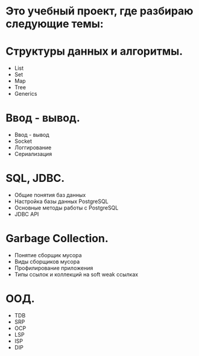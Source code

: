 # Это учебный проект, где разбираю следующие темы:

# Структуры данных и алгоритмы.
- List
- Set
- Map
- Tree
- Generics

# Ввод - вывод.
- Ввод - вывод
- Socket
- Логгирование
- Сериализация

# SQL, JDBC.
- Общие понятия баз данных
- Настройка базы данных PostgreSQL
- Основные методы работы с PostgreSQL
- JDBC API

# Garbage Collection.
- Понятие сборщик мусора
- Виды сборщиков мусора
- Профилирование приложения
- Типы ссылок и коллекций на soft weak ссылках

# ООД.
- TDB
- SRP
- OCP
- LSP
- ISP
- DIP

